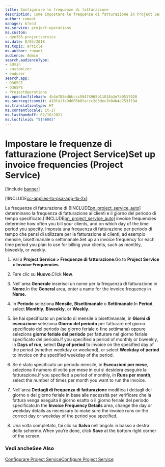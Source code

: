 ```yaml
---
title: Configurare le frequenze di fatturazione
description: Come impostare le frequenze di fatturazione in Project Service
author: rumant
manager: kfend
ms.service: project-operations
ms.custom:
- dyn365-projectservice
ms.date: 8/03/2018
ms.topic: article
ms.author: rumant
audience: Admin
search.audienceType:
- admin
- customizer
- enduser
search.app:
- D365CE
- D365PS
- ProjectOperations
ms.openlocfilehash: 4b4e783edbbccc59476965b11818a3e7a0517020
ms.sourcegitcommit: 418fa1fe9d605b8faccc2d5dee1b04b4e753f194
ms.translationtype: HT
ms.contentlocale: it-IT
ms.lasthandoff: 02/10/2021
ms.locfileid: "5146803"
---
```

# <a name="set-up-invoice-frequencies-project-service"></a><span data-ttu-id="72918-103">Impostare le frequenze di fatturazione (Project Service)</span><span class="sxs-lookup"><span data-stu-id="72918-103">Set up invoice frequencies (Project Service)</span></span>

[!include [banner](../includes/psa-now-project-operations.md)]

[!INCLUDE[cc-applies-to-psa-app-1x-2x](../includes/cc-applies-to-psa-app-1x-2x.md)]

<span data-ttu-id="72918-104">Le frequenze di fatturazione di [!INCLUDE[pn_project_service_auto](../includes/pn-project-service-auto.md)] determinano la frequenza di fatturazione ai clienti e il giorno del periodo di tempo specificato.</span><span class="sxs-lookup"><span data-stu-id="72918-104">[!INCLUDE[pn_project_service_auto](../includes/pn-project-service-auto.md)] invoice frequencies determine how often you bill your clients, and on which day of the time period you specify.</span></span> <span data-ttu-id="72918-105">Imposta una frequenza di fatturazione per periodo di tempo che pensi di utilizzare per la fatturazione ai clienti, ad esempio mensile, bisettimanale o settimanale.</span><span class="sxs-lookup"><span data-stu-id="72918-105">Set up an invoice frequency for each time period you plan to use for billing your clients, such as monthly, biweekly, or weekly.</span></span>  
  
1.  <span data-ttu-id="72918-106">Vai a **Project Service > Frequenze di fatturazione**.</span><span class="sxs-lookup"><span data-stu-id="72918-106">Go to **Project Service > Invoice Frequencies**.</span></span>  
  
2.  <span data-ttu-id="72918-107">Fare clic su **Nuovo**.</span><span class="sxs-lookup"><span data-stu-id="72918-107">Click **New**.</span></span>  
  
3.  <span data-ttu-id="72918-108">Nell'area **Generale** inserisci un nome per la frequenza di fatturazione in **Nome**.</span><span class="sxs-lookup"><span data-stu-id="72918-108">In the **General** area, enter a name for the invoice frequency in **Name**.</span></span>  
  
4.  <span data-ttu-id="72918-109">In **Periodo** seleziona **Mensile**, **Bisettimanale** o **Settimanale**.</span><span class="sxs-lookup"><span data-stu-id="72918-109">In **Period**, select **Monthly**, **Biweekly**, or **Weekly**.</span></span>  
  
5.  <span data-ttu-id="72918-110">Se hai specificato un periodo di mensile o bisettimanale, in **Giorni di esecuzione** seleziona **Giorno del periodo** per fatturare nel giorno specificato del periodo (se giorno feriale o fine settimana) oppure seleziona **giorno feriale del periodo** per fatturare nel giorno feriale specificato del periodo.</span><span class="sxs-lookup"><span data-stu-id="72918-110">If you specified a period of monthly or biweekly, in **Days of run**, select **Day of period** to invoice on the specified day of the period (whether weekday or weekend), or select **Weekday of period** to invoice on the specified weekday of the period.</span></span>  
  
6.  <span data-ttu-id="72918-111">Se è stato specificato un periodo mensile, in **Esecuzioni per mese**, seleziona il numero di volte per mese in cui si desidera eseguire la fatturazione.</span><span class="sxs-lookup"><span data-stu-id="72918-111">If you specified a period of monthly, in **Runs per month**, select the number of times per month you want to run the invoice.</span></span>  
  
7.  <span data-ttu-id="72918-112">Nell'area **Dettagli di frequenza di fatturazione** modifica i dettagli del giorno o del giorno feriale in base alle necessità per verificare che la fattura venga eseguita il giorno esatto o il giorno feriale del periodo specificato.</span><span class="sxs-lookup"><span data-stu-id="72918-112">In the **Invoice Frequency Details** area, change the day or weekday details as necessary to make sure the invoice runs on the correct day or weekday of the period you specified.</span></span>  
  
8.  <span data-ttu-id="72918-113">Una volta completato, fai clic su **Salva** nell'angolo in basso a destra dello schermo.</span><span class="sxs-lookup"><span data-stu-id="72918-113">When you’re done, click **Save** at the bottom right corner of the screen.</span></span>  
  
### <a name="see-also"></a><span data-ttu-id="72918-114">Vedi anche</span><span class="sxs-lookup"><span data-stu-id="72918-114">See Also</span></span>  
 [<span data-ttu-id="72918-115">Configurare Project Service</span><span class="sxs-lookup"><span data-stu-id="72918-115">Configure Project Service</span></span>](../psa/configure.md)
